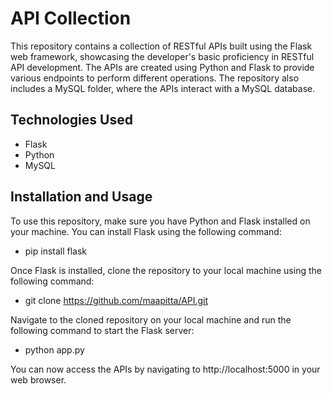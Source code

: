 # API Collection

This repository contains a collection of RESTful APIs built using the Flask web framework, showcasing the developer's basic proficiency in RESTful API development. The APIs are created using Python and Flask to provide various endpoints to perform different operations. The repository also includes a MySQL folder, where the APIs interact with a MySQL database.

## Technologies Used
- Flask
- Python
- MySQL

## Installation and Usage

To use this repository, make sure you have Python and Flask installed on your machine. You can install Flask using the following command:
- pip install flask

Once Flask is installed, clone the repository to your local machine using the following command:
- git clone https://github.com/maapitta/API.git

Navigate to the cloned repository on your local machine and run the following command to start the Flask server:
- python app.py

You can now access the APIs by navigating to http://localhost:5000 in your web browser.
